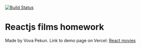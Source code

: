 [![Build Status](https://travis-ci.org/Vight86/reactjs-films-homework.svg?branch=main)](https://travis-ci.org/Vight86/reactjs-films-homework)
# Reactjs films homework
Made by Vova Pekun.
Link to demo page on Vercel:
[React movies](https://reactjs-films-homework-48y24735i-vight86.vercel.app/)
